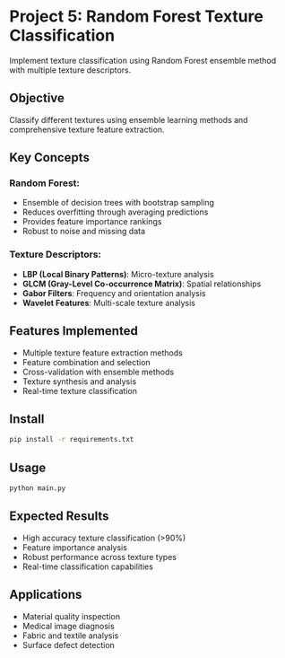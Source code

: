 # Project 5: Random Forest Texture Classification

Implement texture classification using Random Forest ensemble method with multiple texture descriptors.

## Objective
Classify different textures using ensemble learning methods and comprehensive texture feature extraction.

## Key Concepts

### Random Forest:
- Ensemble of decision trees with bootstrap sampling
- Reduces overfitting through averaging predictions
- Provides feature importance rankings
- Robust to noise and missing data

### Texture Descriptors:
- **LBP (Local Binary Patterns)**: Micro-texture analysis
- **GLCM (Gray-Level Co-occurrence Matrix)**: Spatial relationships
- **Gabor Filters**: Frequency and orientation analysis
- **Wavelet Features**: Multi-scale texture analysis

## Features Implemented
- Multiple texture feature extraction methods
- Feature combination and selection
- Cross-validation with ensemble methods
- Texture synthesis and analysis
- Real-time texture classification

## Install
```bash
pip install -r requirements.txt
```

## Usage
```bash
python main.py
```

## Expected Results
- High accuracy texture classification (>90%)
- Feature importance analysis
- Robust performance across texture types
- Real-time classification capabilities

## Applications
- Material quality inspection
- Medical image diagnosis
- Fabric and textile analysis
- Surface defect detection
